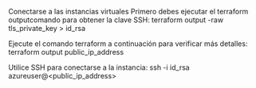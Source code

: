 Conectarse a las instancias virtuales
Primero debes ejecutar el terraform outputcomando para obtener la clave SSH:
terraform output -raw tls_private_key > id_rsa

Ejecute el comando terraform a continuación para verificar más detalles:
terraform output public_ip_address

Utilice SSH para conectarse a la instancia:
ssh -i id_rsa azureuser@<public_ip_address>
